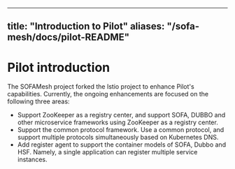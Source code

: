 
---
title: "Introduction to Pilot"
aliases: "/sofa-mesh/docs/pilot-README"
---


# Pilot introduction

The SOFAMesh project forked the Istio project to enhance Pilot's capabilities. Currently, the ongoing enhancements are focused on the following three areas:

- Support ZooKeeper as a registry center, and support SOFA, DUBBO and other microservice frameworks using ZooKeeper as a registry center.
- Support the common protocol framework. Use a common protocol, and support multiple protocols simultaneously based on Kubernetes DNS.
- Add register agent to support the container models of SOFA, Dubbo and HSF. Namely, a single application can register multiple service instances.